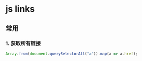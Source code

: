 # js links

## 常用

### 1. 获取所有链接

```js
Array.from(document.querySelectorAll("a")).map(a => a.href);
```

